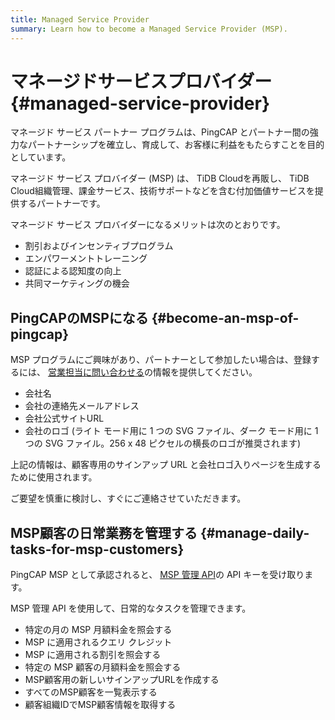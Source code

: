 ```yaml
---
title: Managed Service Provider
summary: Learn how to become a Managed Service Provider (MSP).
---
```


# マネージドサービスプロバイダー {#managed-service-provider}

マネージド サービス パートナー プログラムは、PingCAP とパートナー間の強力なパートナーシップを確立し、育成して、お客様に利益をもたらすことを目的としています。

マネージド サービス プロバイダー (MSP) は、 TiDB Cloudを再販し、 TiDB Cloud組織管理、課金サービス、技術サポートなどを含む付加価値サービスを提供するパートナーです。

マネージド サービス プロバイダーになるメリットは次のとおりです。

-   割引およびインセンティブプログラム
-   エンパワーメントトレーニング
-   認証による認知度の向上
-   共同マーケティングの機会

## PingCAPのMSPになる {#become-an-msp-of-pingcap}

MSP プログラムにご興味があり、パートナーとして参加したい場合は、登録するには、 [営業担当に問い合わせる](https://www.pingcap.com/partners/become-a-partner/)の情報を提供してください。

-   会社名
-   会社の連絡先メールアドレス
-   会社公式サイトURL
-   会社のロゴ (ライト モード用に 1 つの SVG ファイル、ダーク モード用に 1 つの SVG ファイル。256 x 48 ピクセルの横長のロゴが推奨されます)

上記の情報は、顧客専用のサインアップ URL と会社ロゴ入りページを生成するために使用されます。

ご要望を慎重に検討し、すぐにご連絡させていただきます。

## MSP顧客の日常業務を管理する {#manage-daily-tasks-for-msp-customers}

PingCAP MSP として承認されると、 [MSP 管理 API](https://docs.pingcap.com/tidbcloud/api/v1beta1/msp)の API キーを受け取ります。

MSP 管理 API を使用して、日常的なタスクを管理できます。

-   特定の月の MSP 月額料金を照会する
-   MSP に適用されるクエリ クレジット
-   MSP に適用される割引を照会する
-   特定の MSP 顧客の月額料金を照会する
-   MSP顧客用の新しいサインアップURLを作成する
-   すべてのMSP顧客を一覧表示する
-   顧客組織IDでMSP顧客情報を取得する
